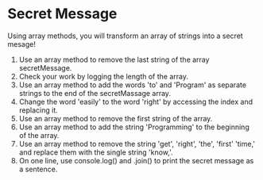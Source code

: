 # Secret Message
Using array methods, you will transform an array of strings into a secret mesage!

1. Use an array method to remove the last string of the array secretMessage.
2. Check your work by logging the length of the array.
3. Use an array method to add the words 'to' and 'Program' as separate strings to the end of the secretMassage array.
4. Change the word 'easily' to the word 'right' by accessing the index and replacing it.
5. Use an array method to remove the first string of the array.
6. Use an array method to add the string 'Programming' to the beginning of the array.
7. Use an array method to remove the string 'get', 'right', 'the', 'first' 'time,' and replace them with the single string 'know,'.
8. On one line, use console.log() and .join() to print the secret message as a sentence.